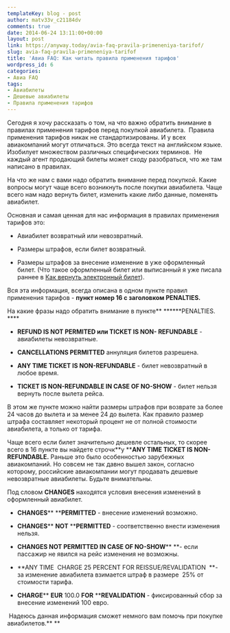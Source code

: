 ```yaml
---
templateKey: blog - post
author: matv33v_c21184dv
comments: true
date: 2014-06-24 13:11:00+00:00
layout: post
link: https://anyway.today/avia-faq-pravila-primeneniya-tarifof/
slug: avia-faq-pravila-primeneniya-tarifof
title: 'Авиа FAQ: Как читать правила применения тарифов'
wordpress_id: 6
categories:
- Авиа FAQ
tags:
- Авиабилеты
- Дешевые авиабилеты
- Правила применения тарифов
---
```





Сегодня я хочу рассказать о том, на что важно обратить внимание в правилах применения тарифов перед покупкой авиабилета.  Правила  применения тарифов никак не стандартизированы. И у всех авиакомпаний могут отличаться. Это всегда текст на английском языке. Изобилует множеством различных специфических терминов.  Не каждый агент продающий билеты может сходу разобраться, что же там написано в правилах.




На что же нам с вами надо обратить внимание перед покупкой. Какие вопросы могут чаще всего возникнуть после покупки авиабилета. Чаще всего нам надо вернуть билет, изменить какие либо данные, поменять авиабилет.


<!-- more -->


Основная и самая ценная для нас информация в правилах применения тарифов это:






	
  * Авиабилет возвратный или невозвратный.

	
  * Размеры штрафов, если билет возвратный.

	
  * Размеры штрафов за внесение изменение в уже оформленный билет. (Что такое оформленный билет или выписанный я уже писала раннее в [Как вернуть электронный билет](http://anyway.today/avia-faq-kak-vernut-electronnii-bilet/)).




Вся эта информация, всегда описана в одном пункте правил применения тарифов - **пункт номер 16 с заголовком PENALTIES.**




На какие фразы надо обратить внимание в пункте** ******PENALTIES. ****






	
  * **REFUND IS NOT PERMITED или TICKET IS NON- REFUNDABLE** - авиабилеты невозвратные.

	
  * **CANCELLATIONS PERMITTED** аннуляция билетов разрешена.

	
  * **ANY TIME TICKET IS NON-REFUNDABLE** - билет невозвратный в любое время.

	
  * **TICKET IS NON-REFUNDABLE IN CASE OF NO-SHOW** - билет нельзя вернуть после вылета рейса.




В этом же пункте можно найти размеры штрафов при возврате за более 24 часов до вылета и за менее 24 до вылета. Как правило размер штрафа составляет некоторый процент не от полной стоимости авиабилета, а только от тарифа.




Чаще всего если билет значительно дешевле остальных, то скорее всего в 16 пункте вы найдете строчк**у ****ANY TIME TICKET IS NON-REFUNDABLE.** Раньше это было особенностью зарубежных авиакомпаний. Но совсем не так давно вышел закон, согласно которому, российские авиакомпании могут продавать дешевые невозвратные авиабилеты. Будьте внимательны.




Под словом ****CHANGES**** находятся условия внесения изменений в оформленный авиабилет.






	
  * **CHANGES**** ****PERMITTED** - внесение изменений возможно.

	
  * **CHANGES**** ****NOT**** ****PERMITTED** - соответственно внести изменения нельзя.

	
  * **CHANGES NOT PERMITTED IN CASE OF NO-SHOW**** **- если пассажир не явился на рейс изменения не возможны.

	
  * **ANY TIME  CHARGE 25 PERCENT FOR REISSUE/REVALIDATION  **- за изменение авиабилета взимается штраф в размере  25% от стоимости тарифа.

	
  * **CHARGE**** ****EUR**** 100.0 ****FOR**** ****REVALIDATION** - фиксированный сбор за внесение изменений 100 евро.




 Надеюсь данная информация сможет немного вам помочь при покупке авиабилетов.**
**




